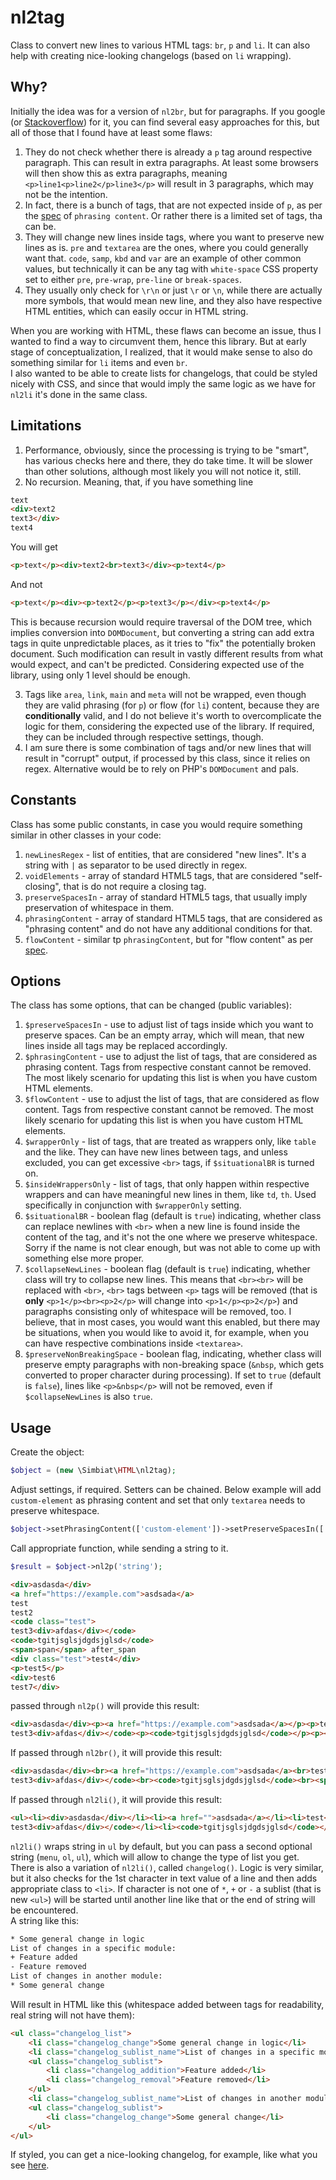 # nl2tag

Class to convert new lines to various HTML tags: `br`, `p` and `li`. It can also help with creating nice-looking changelogs (based on `li` wrapping).

## Why?

Initially the idea was for a version of `nl2br`, but for paragraphs. If you google (or [Stackoverflow](https://stackoverflow.com/questions/3738124/nl2br-for-paragraphs)) for it, you can find several easy approaches for this, but all of those that I found have at least some flaws:

1. They do not check whether there is already a `p` tag around respective paragraph. This can result in extra paragraphs. At least some browsers will then show this as extra paragraphs, meaning `<p>line1<p>line2</p>line3</p>` will result in 3 paragraphs, which may not be the intention.
2. In fact, there is a bunch of tags, that are not expected inside of `p`, as per the [spec](https://html.spec.whatwg.org/#phrasing-content) of `phrasing content`. Or rather there is a limited set of tags, tha can be.
3. They will change new lines inside tags, where you want to preserve new lines as is. `pre` and `textarea` are the ones, where you could generally want that. `code`, `samp`, `kbd` and `var` are an example of other common values, but technically it can be any tag with `white-space` CSS property set to either `pre`, `pre-wrap`, `pre-line` or `break-spaces`.
4. They usually only check for `\r\n` or just `\r` or `\n`, while there are actually more symbols, that would mean new line, and they also have respective HTML entities, which can easily occur in HTML string.

When you are working with HTML, these flaws can become an issue, thus I wanted to find a way to circumvent them, hence this library. But at early stage of conceptualization, I realized, that it would make sense to also do something similar for `li` items and even `br`.  
I also wanted to be able to create lists for changelogs, that could be styled nicely with CSS, and since that would imply the same logic as we have for `nl2li` it's done in the same class.

## Limitations

1. Performance, obviously, since the processing is trying to be "smart", has various checks here and there, they do take time. It will be slower than other solutions, although most likely you will not notice it, still.
2. No recursion. Meaning, that, if you have something line

```html
text
<div>text2
text3</div>
text4
```

You will get

```html
<p>text</p><div>text2<br>text3</div><p>text4</p>
```

And not

```html
<p>text</p><div><p>text2</p><p>text3</p></div><p>text4</p>
```

This is because recursion would require traversal of the DOM tree, which implies conversion into `DOMDocument`, but converting a string can add extra tags in quite unpredictable places, as it tries to "fix" the potentially broken document. Such modification can result in vastly different results from what would expect, and can't be predicted. Considering expected use of the library, using only 1 level should be enough.

3. Tags like `area`, `link`, `main` and `meta` will not be wrapped, even though they are valid phrasing (for `p`) or flow (for `li`) content, because they are **conditionally** valid, and I do not believe it's worth to overcomplicate the logic for them, considering the expected use of the library. If required, they can be included through respective settings, though.
4. I am sure there is some combination of tags and/or new lines that will result in "corrupt" output, if processed by this class, since it relies on regex. Alternative would be to rely on PHP's `DOMDocument` and pals.

## Constants

Class has some public constants, in case you would require something similar in other classes in your code:

1. `newLinesRegex` - list of entities, that are considered "new lines". It's a string with `|` as separator to be used directly in regex.
2. `voidElements` - array of standard HTML5 tags, that are considered "self-closing", that is do not require a closing tag.
3. `preserveSpacesIn` - array of standard HTML5 tags, that usually imply preservation of whitespace in them.
4. `phrasingContent` - array of standard HTML5 tags, that are considered as "phrasing content" and do not have any additional conditions for that.
5. `flowContent` - similar tp `phrasingContent`, but for "flow content" as per [spec](https://html.spec.whatwg.org/#flow-content).

## Options

The class has some options, that can be changed (public variables):

1. `$preserveSpacesIn` - use to adjust list of tags inside which you want to preserve spaces. Can be an empty array, which will mean, that new lines inside all tags may be replaced accordingly.
2. `$phrasingContent` - use to adjust the list of tags, that are considered as phrasing content. Tags from respective constant cannot be removed. The most likely scenario for updating this list is when you have custom HTML elements.
3. `$flowContent` - use to adjust the list of tags, that are considered as flow content. Tags from respective constant cannot be removed. The most likely scenario for updating this list is when you have custom HTML elements.
4. `$wrapperOnly` - list of tags, that are treated as wrappers only, like `table` and the like. They can have new lines between tags, and unless excluded, you can get excessive `<br>` tags, if `$situationalBR` is turned on.
5. `$insideWrappersOnly` - list of tags, that only happen within respective wrappers and can have meaningful new lines in them, like `td`, `th`. Used specifically in conjunction with `$wrapperOnly` setting.
6. `$situationalBR` - boolean flag (default is `true`) indicating, whether class can replace newlines with `<br>` when a new line is found inside the content of the tag, and it's not the one where we preserve whitespace. Sorry if the name is not clear enough, but was not able to come up with something else more proper.
7. `$collapseNewLines` - boolean flag (default is `true`) indicating, whether class will try to collapse new lines. This means that `<br><br>` will be replaced with `<br>`, `<br>` tags between `<p>` tags will be removed (that is **only** `<p>1</p><br><p>2</p>` will change into `<p>1</p><p>2</p>`) and paragraphs consisting only of whitespace will be removed, too. I believe, that in most cases, you would want this enabled, but there may be situations, when you would like to avoid it, for example, when you can have respective combinations inside `<textarea>`.
8. `$preserveNonBreakingSpace` - boolean flag, indicating, whether class will preserve empty paragraphs with non-breaking space (`&nbsp`, which gets converted to proper character during processing). If set to `true` (default is `false`), lines like `<p>&nbsp</p>` will not be removed, even if `$collapseNewLines` is also `true`.

## Usage

Create the object:

```php
$object = (new \Simbiat\HTML\nl2tag);
```

Adjust settings, if required. Setters can be chained. Below example will add `custom-element` as phrasing content and set that only `textarea` needs to preserve whitespace.

```php
$object->setPhrasingContent(['custom-element'])->setPreserveSpacesIn(['textarea']);
```

Call appropriate function, while sending a string to it.

```php
$result = $object->nl2p('string');
```

```html
<div>asdasda</div>
<a href="https://example.com">asdsada</a>
test
test2
<code class="test">
test3<div>afdas</div></code>
<code>tgitjsglsjdgdsjglsd</code>
<span>span</span> after_span
<div class="test">test4</div>
<p>test5</p>
<div>test6
test7</div>
```

passed through `nl2p()` will provide this result:

```html
<div>asdasda</div><p><a href="https://example.com">asdsada</a></p><p>test</p><p>test2</p><code class="test">
test3<div>afdas</div></code><p><code>tgitjsglsjdgdsjglsd</code></p><p><span>span</span> after_span</p><div class="test">test4</div><p>test5</p><div>test6<br>test7</div>
```

If passed through `nl2br()`, it will provide this result:

```html
<div>asdasda</div><br><a href="https://example.com">asdsada</a><br>test<br>test2<br><code class="test">
test3<div>afdas</div></code><br><code>tgitjsglsjdgdsjglsd</code><br><span>span</span> after_span<br><div class="test">test4</div><br><p>test5</p><br><div>test6<br>test7</div>
```

If passed through `nl2li()`, it will provide this result:

```html
<ul><li><div>asdasda</div></li><li><a href="">asdsada</a></li><li>test</li><li>test2</li><li><code class="test">
test3<div>afdas</div></code></li><li><code>tgitjsglsjdgdsjglsd</code></li><li><span>span</span> after_span</li><li><div class="test">test4</div></li><li><p>test5</p></li><li><div>test6<br>test7</div></li></ul>
```

`nl2li()` wraps string in `ul` by default, but you can pass a second optional string (`menu`, `ol`, `ul`), which will allow to change the type of list you get.  
There is also a variation of `nl2li()`, called `changelog()`. Logic is very similar, but it also checks for the 1st character in text value of a line and then adds appropriate class to `<li>`. If character is not one of `*`, `+` or `-` a sublist (that is new `<ul>`) will be started until another line like that or the end of string will be encountered.  
A string like this:

```html
* Some general change in logic
List of changes in a specific module:
+ Feature added
- Feature removed
List of changes in another module:
* Some general change
```

Will result in HTML like this (whitespace added between tags for readability, real string will not have them):

```html
<ul class="changelog_list">
    <li class="changelog_change">Some general change in logic</li>
    <li class="changelog_sublist_name">List of changes in a specific module:</li>
    <ul class="changelog_sublist">
        <li class="changelog_addition">Feature added</li>
        <li class="changelog_removal">Feature removed</li>
    </ul>
    <li class="changelog_sublist_name">List of changes in another module:</li>
    <ul class="changelog_sublist">
        <li class="changelog_change">Some general change</li>
    </ul>
</ul>
```

If styled, you can get a nice-looking changelog, for example, like what you see [here](https://www.simbiat.dev/talks/posts/123).
